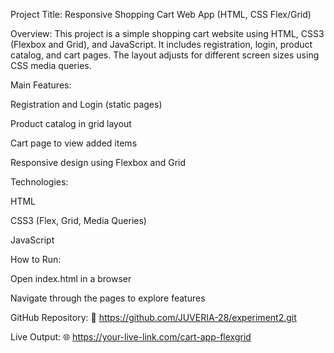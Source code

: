 Project Title: Responsive Shopping Cart Web App (HTML, CSS Flex/Grid)

Overview:
This project is a simple shopping cart website using HTML, CSS3 (Flexbox and Grid), and JavaScript. It includes registration, login, product catalog, and cart pages. The layout adjusts for different screen sizes using CSS media queries.

Main Features:

Registration and Login (static pages)

Product catalog in grid layout

Cart page to view added items

Responsive design using Flexbox and Grid

Technologies:

HTML

CSS3 (Flex, Grid, Media Queries)

JavaScript

How to Run:

Open index.html in a browser

Navigate through the pages to explore features

GitHub Repository:
🔗 https://github.com/JUVERIA-28/experiment2.git

Live Output:
🌐 https://your-live-link.com/cart-app-flexgrid

